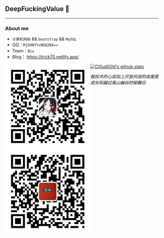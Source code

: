 ## DeepFuckingValue 👋
---
### About me

-  `计算机网络` && `bootstrap` && `MySQL`
- QQ：`MjU4NTYxNDQ2NA==`
- Team：`Biu`
- Blog： https://trick70.netlify.app/

<img align="left" alt="JPG" src="https://github.com/Cl0udG0d/Cl0udG0d/blob/main/images/cgn.jpg" style="max-width:100%;" width="280px" />

<img align="left" alt="JPG" src="https://github.com/Cl0udG0d/Cl0udG0d/blob/main/images/gzh.jpg" style="max-width:100%;" width="280px" />

[![Cl0udG0d's github stats](https://github-readme-stats.vercel.app/api?username=Cl0udG0d&show_icons=true&theme=dark)](https://github.com/anuraghazra/github-readme-stats)

> ***做技术的心态加上开放共进的态度是成长和越过高山幽谷的秘籍😊***
